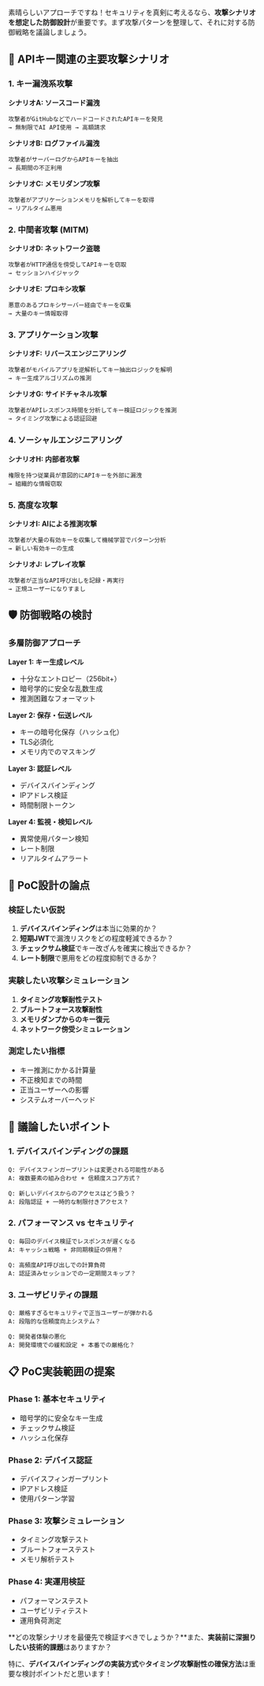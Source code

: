 素晴らしいアプローチですね！セキュリティを真剣に考えるなら、**攻撃シナリオを想定した防御設計**が重要です。まず攻撃パターンを整理して、それに対する防御戦略を議論しましょう。

## **🎯 APIキー関連の主要攻撃シナリオ**

### **1. キー漏洩系攻撃**

**シナリオA: ソースコード漏洩**
```
攻撃者がGitHubなどでハードコードされたAPIキーを発見
→ 無制限でAI API使用 → 高額請求
```

**シナリオB: ログファイル漏洩**
```
攻撃者がサーバーログからAPIキーを抽出
→ 長期間の不正利用
```

**シナリオC: メモリダンプ攻撃**
```
攻撃者がアプリケーションメモリを解析してキーを取得
→ リアルタイム悪用
```

### **2. 中間者攻撃 (MITM)**

**シナリオD: ネットワーク盗聴**
```
攻撃者がHTTP通信を傍受してAPIキーを窃取
→ セッションハイジャック
```

**シナリオE: プロキシ攻撃**
```
悪意のあるプロキシサーバー経由でキーを収集
→ 大量のキー情報取得
```

### **3. アプリケーション攻撃**

**シナリオF: リバースエンジニアリング**
```
攻撃者がモバイルアプリを逆解析してキー抽出ロジックを解明
→ キー生成アルゴリズムの推測
```

**シナリオG: サイドチャネル攻撃**
```
攻撃者がAPIレスポンス時間を分析してキー検証ロジックを推測
→ タイミング攻撃による認証回避
```

### **4. ソーシャルエンジニアリング**

**シナリオH: 内部者攻撃**
```
権限を持つ従業員が意図的にAPIキーを外部に漏洩
→ 組織的な情報窃取
```

### **5. 高度な攻撃**

**シナリオI: AIによる推測攻撃**
```
攻撃者が大量の有効キーを収集して機械学習でパターン分析
→ 新しい有効キーの生成
```

**シナリオJ: レプレイ攻撃**
```
攻撃者が正当なAPI呼び出しを記録・再実行
→ 正規ユーザーになりすまし
```

## **🛡️ 防御戦略の検討**

### **多層防御アプローチ**

**Layer 1: キー生成レベル**
- 十分なエントロピー（256bit+）
- 暗号学的に安全な乱数生成
- 推測困難なフォーマット

**Layer 2: 保存・伝送レベル**
- キーの暗号化保存（ハッシュ化）
- TLS必須化
- メモリ内でのマスキング

**Layer 3: 認証レベル**
- デバイスバインディング
- IPアドレス検証
- 時間制限トークン

**Layer 4: 監視・検知レベル**
- 異常使用パターン検知
- レート制限
- リアルタイムアラート

## **💭 PoC設計の論点**

### **検証したい仮説**
1. **デバイスバインディング**は本当に効果的か？
2. **短期JWT**で漏洩リスクをどの程度軽減できるか？
3. **チェックサム検証**でキー改ざんを確実に検出できるか？
4. **レート制限**で悪用をどの程度抑制できるか？

### **実験したい攻撃シミュレーション**
1. **タイミング攻撃耐性テスト**
2. **ブルートフォース攻撃耐性**
3. **メモリダンプからのキー復元**
4. **ネットワーク傍受シミュレーション**

### **測定したい指標**
- キー推測にかかる計算量
- 不正検知までの時間
- 正当ユーザーへの影響
- システムオーバーヘッド

## **🤔 議論したいポイント**

### **1. デバイスバインディングの課題**
```
Q: デバイスフィンガープリントは変更される可能性がある
A: 複数要素の組み合わせ + 信頼度スコア方式？

Q: 新しいデバイスからのアクセスはどう扱う？
A: 段階認証 + 一時的な制限付きアクセス？
```

### **2. パフォーマンス vs セキュリティ**
```
Q: 毎回のデバイス検証でレスポンスが遅くなる
A: キャッシュ戦略 + 非同期検証の併用？

Q: 高頻度API呼び出しでの計算負荷
A: 認証済みセッションでの一定期間スキップ？
```

### **3. ユーザビリティの課題**
```
Q: 厳格すぎるセキュリティで正当ユーザーが弾かれる
A: 段階的な信頼度向上システム？

Q: 開発者体験の悪化
A: 開発環境での緩和設定 + 本番での厳格化？
```

## **📋 PoC実装範囲の提案**

### **Phase 1: 基本セキュリティ**
- 暗号学的に安全なキー生成
- チェックサム検証
- ハッシュ化保存

### **Phase 2: デバイス認証**
- デバイスフィンガープリント
- IPアドレス検証
- 使用パターン学習

### **Phase 3: 攻撃シミュレーション**
- タイミング攻撃テスト
- ブルートフォーステスト
- メモリ解析テスト

### **Phase 4: 実運用検証**
- パフォーマンステスト
- ユーザビリティテスト
- 運用負荷測定

**どの攻撃シナリオを最優先で検証すべきでしょうか？**また、**実装前に深掘りしたい技術的課題**はありますか？

特に、**デバイスバインディングの実装方式**や**タイミング攻撃耐性の確保方法**は重要な検討ポイントだと思います！